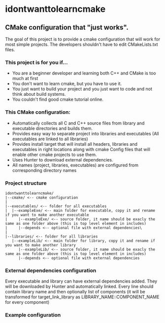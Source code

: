 # idontwanttolearncmake
## CMake configuration that "just works".

The goal of this project is to provide a cmake configuration that will work for most simple projects. The developers shouldn't have to edit CMakeLists.txt files.

### This project is for you if...
* You are a beginner developer and learning both C++ and CMake is too much at first
* You don't want to learn cmake, but you have to use it. 
* You just want to build your project and you just want to code and not think about build systems. 
* You couldn't find good cmake tutorial online. 

### This CMake configuration:
* Automatically collects all C and C++ source files from library and executable directories and builds them.
* Provides easy way to separate project into libraries and executables (All executables are linked to all libraries)
* Provides install target that will install all headers, libraries and executables in right locations along with cmake Config files that will enable other cmake projects to use them. 
* Uses Hunter to download external dependencies.
* All names (project, libraries, executables) are configured from corresponding directory names   

### Project structure
```
idontwanttolearncmake/
|--cmake/ <-- cmake configuration
|
|--executables/ <-- folder for all executables
|  |--exampleExe/ <-- main folder for executable, copy it and rename if you want to make another executable
|     |--exampleExe/ <-- source folder, it name should be exacly the same as one folder above (this is top level element in includes)
|     |--depends <-- optional file with external dependencies\
|
|--libraries/ <-- folder for all libraries
   |--exampleLib/ <-- main folder for library, copy it and rename if you want to make another library
      |--exampleLib/ <-- source folder, it name should be exacly the same as one folder above (this is top level element in includes)
      |--depends <-- optional file with external dependencies
```

### External dependencies configuration
Every executable and library can have external dependencies added. They will be downloaded by Hunter and automatically linked. Every line should contain library name and then optionally list of components (it will be transformed for target_link_library as LIBRARY_NAME::COMPONENT_NAME for every component)

### Example configuration